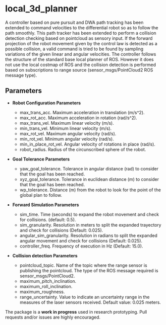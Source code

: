 # local_3d_planner 
A controller based on pure pursuit and DWA path tracking has been extended to command velocities to the differential robot so as to follow the path smoothly.
This path tracker has been extended to perform a collision detection checking based on pointcloud as sensory input. If the forward projection of the robot movement given by the control law is detected as a possible collision, a valid command is tried to be found by sampling variations of the given linear and angular velocities. 
The controller follows the structure of the standard base local planner of ROS. However it does not use the local costmap of ROS and the collision detection is performed based on subscriptions to range source (sensor_msgs/PointCloud2 ROS message type). 

## Parameters

* **Robot Configuration Parameters**
	- max_trans_acc. Maximum acceleration in translation (m/s^2).
  	- max_rot_acc. Maximum acceleration in rotation (rad/s^2).
  	- max_trans_vel. Maximum linear velocity (m/s).
  	- min_trans_vel. Minimum linear velocity (m/s).
  	- max_rot_vel. Maximum angular velocity (rad/s).
  	- min_rot_vel. Minimum angular velocity (rad/s).
  	- min_in_place_rot_vel. Angular velocity of rotations in place (rad/s).
	- robot_radius. Radius of the circunscribed sphere of the robot.

* **Goal Tolerance Parameters**
	- yaw_goal_tolerance. Tolerance in angular distance (rad) to consider that the goal has been reached.
	- xyz_goal_tolerance. Tolerance in euclidean distance (m) to consider that the goal has been reached.
	- wp_tolerance. Distance (m) from the robot to look for the point of the global plan to follow.
  
* **Forward Simulation Parameters**
	- sim_time. Time (seconds) to expand the robot movement and check for collisions. (default: 0.5).
	- sim_granularity. Resolution in meters to split the expanded trayectory and check for collisions (Default: 0.025).
	- angular_sim_granularity. Resolution in radians to split the expanded angular movement and check for collisions (Default: 0.025).
	- controller_freq. Frequency of execution in Hz (Default: 15.0).

* **Collision detection Parameters**
	- pointcloud_topic. Name of the topic where the range sensor is publishing the pointcloud. The type of the ROS message required is sensor_msgs/PointCloud2.
	- maximum_pitch_inclination.
	- maximum_roll_inclination.
	- maximum_roughness. 
	- range_uncertainty. Value to indicate an uncertainty range in the measures of the laser sensors received. Default value: 0.025 meters.


The package is a **work in progress** used in research prototyping. Pull requests and/or issues are highly encouraged.
